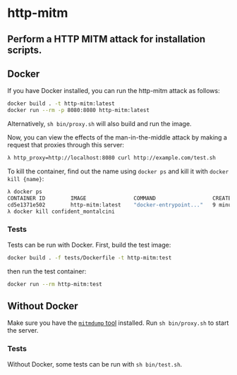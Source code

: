 # http-mitm
## Perform a HTTP MITM attack for installation scripts.

## Docker
If you have Docker installed, you can run the http-mitm attack as follows:

```sh
docker build . -t http-mitm:latest
docker run --rm -p 8080:8080 http-mitm:latest
```

Alternatively, `sh bin/proxy.sh` will also build and run the image.

Now, you can view the effects of the man-in-the-middle attack by making a
request that proxies through this server:

```sh
λ http_proxy=http://localhost:8080 curl http://example.com/test.sh
```

To kill the container, find out the name using `docker ps` and kill it with
`docker kill {name}`:

```sh
λ docker ps
CONTAINER ID        IMAGE               COMMAND                  CREATED             STATUS              PORTS                              NAMES
cd5e1371e502        http-mitm:latest    "docker-entrypoint..."   9 minutes ago       Up 9 minutes        0.0.0.0:8080->8080/tcp, 8081/tcp   confident_montalcini
λ docker kill confident_montalcini
```

### Tests
Tests can be run with Docker. First, build the test image:

```sh
docker build . -f tests/Dockerfile -t http-mitm:test
```

then run the test container:

```sh
docker run --rm http-mitm:test
```

## Without Docker

Make sure you have the [`mitmdump` tool](https://mitmproxy.org.) installed.
Run `sh bin/proxy.sh` to start the server.

### Tests

Without Docker, some tests can be run with `sh bin/test.sh`.
